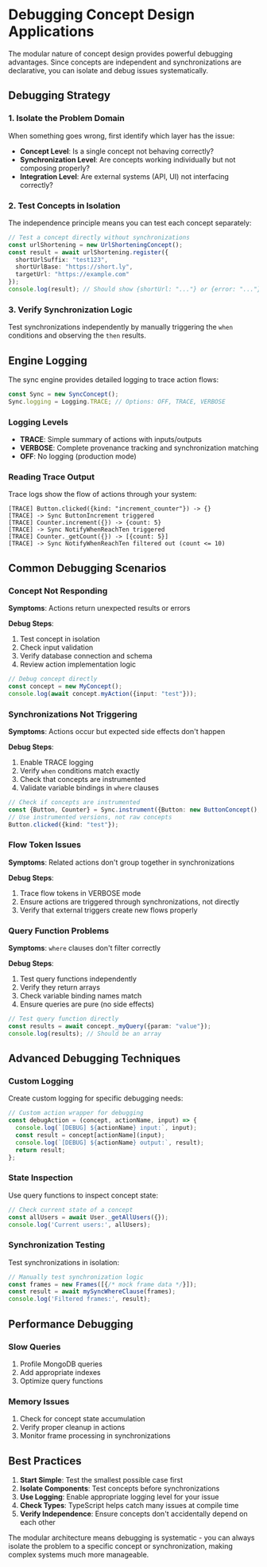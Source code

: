 
# Debugging Concept Design Applications

The modular nature of concept design provides powerful debugging advantages. Since concepts are independent and synchronizations are declarative, you can isolate and debug issues systematically.

## Debugging Strategy

### 1. Isolate the Problem Domain

When something goes wrong, first identify which layer has the issue:

- **Concept Level**: Is a single concept not behaving correctly?
- **Synchronization Level**: Are concepts working individually but not composing properly?
- **Integration Level**: Are external systems (API, UI) not interfacing correctly?

### 2. Test Concepts in Isolation

The independence principle means you can test each concept separately:

```typescript
// Test a concept directly without synchronizations
const urlShortening = new UrlShorteningConcept();
const result = await urlShortening.register({
  shortUrlSuffix: "test123",
  shortUrlBase: "https://short.ly", 
  targetUrl: "https://example.com"
});
console.log(result); // Should show {shortUrl: "..."} or {error: "..."}
```

### 3. Verify Synchronization Logic

Test synchronizations independently by manually triggering the `when` conditions and observing the `then` results.

## Engine Logging

The sync engine provides detailed logging to trace action flows:

```typescript
const Sync = new SyncConcept();
Sync.logging = Logging.TRACE; // Options: OFF, TRACE, VERBOSE
```

### Logging Levels

- **TRACE**: Simple summary of actions with inputs/outputs
- **VERBOSE**: Complete provenance tracking and synchronization matching
- **OFF**: No logging (production mode)

### Reading Trace Output

Trace logs show the flow of actions through your system:

```
[TRACE] Button.clicked({kind: "increment_counter"}) -> {}
[TRACE] -> Sync ButtonIncrement triggered
[TRACE] Counter.increment({}) -> {count: 5}
[TRACE] -> Sync NotifyWhenReachTen triggered  
[TRACE] Counter._getCount({}) -> [{count: 5}]
[TRACE] -> Sync NotifyWhenReachTen filtered out (count <= 10)
```

## Common Debugging Scenarios

### Concept Not Responding

**Symptoms**: Actions return unexpected results or errors

**Debug Steps**:
1. Test concept in isolation
2. Check input validation
3. Verify database connection and schema
4. Review action implementation logic

```typescript
// Debug concept directly
const concept = new MyConcept();
console.log(await concept.myAction({input: "test"}));
```

### Synchronizations Not Triggering

**Symptoms**: Actions occur but expected side effects don't happen

**Debug Steps**:
1. Enable TRACE logging
2. Verify `when` conditions match exactly
3. Check that concepts are instrumented
4. Validate variable bindings in `where` clauses

```typescript
// Check if concepts are instrumented
const {Button, Counter} = Sync.instrument({Button: new ButtonConcept(), Counter: new CounterConcept()});
// Use instrumented versions, not raw concepts
Button.clicked({kind: "test"});
```

### Flow Token Issues

**Symptoms**: Related actions don't group together in synchronizations

**Debug Steps**:
1. Trace flow tokens in VERBOSE mode
2. Ensure actions are triggered through synchronizations, not directly
3. Verify that external triggers create new flows properly

### Query Function Problems

**Symptoms**: `where` clauses don't filter correctly

**Debug Steps**:
1. Test query functions independently
2. Verify they return arrays
3. Check variable binding names match
4. Ensure queries are pure (no side effects)

```typescript
// Test query function directly
const results = await concept._myQuery({param: "value"});
console.log(results); // Should be an array
```

## Advanced Debugging Techniques

### Custom Logging

Create custom logging for specific debugging needs:

```typescript
// Custom action wrapper for debugging
const debugAction = (concept, actionName, input) => {
  console.log(`[DEBUG] ${actionName} input:`, input);
  const result = concept[actionName](input);
  console.log(`[DEBUG] ${actionName} output:`, result);
  return result;
};
```

### State Inspection

Use query functions to inspect concept state:

```typescript
// Check current state of a concept
const allUsers = await User._getAllUsers({});
console.log('Current users:', allUsers);
```

### Synchronization Testing

Test synchronizations in isolation:

```typescript
// Manually test synchronization logic
const frames = new Frames([{/* mock frame data */}]);
const result = await mySyncWhereClause(frames);
console.log('Filtered frames:', result);
```

## Performance Debugging

### Slow Queries

1. Profile MongoDB queries
2. Add appropriate indexes
3. Optimize query functions

### Memory Issues

1. Check for concept state accumulation
2. Verify proper cleanup in actions
3. Monitor frame processing in synchronizations

## Best Practices

1. **Start Simple**: Test the smallest possible case first
2. **Isolate Components**: Test concepts before synchronizations
3. **Use Logging**: Enable appropriate logging level for your issue
4. **Check Types**: TypeScript helps catch many issues at compile time
5. **Verify Independence**: Ensure concepts don't accidentally depend on each other

The modular architecture means debugging is systematic - you can always isolate the problem to a specific concept or synchronization, making complex systems much more manageable.
